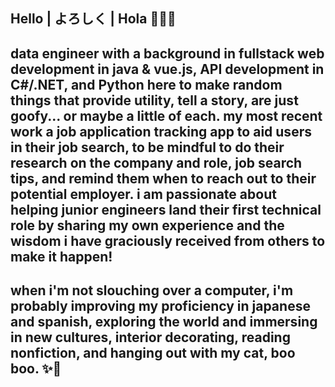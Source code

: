 ## Hello | よろしく | Hola 👩🏻‍💻
## data engineer with a background in fullstack web development in java & vue.js, API development in C#/.NET, and Python here to make random things that provide utility, tell a story, are just goofy... or maybe a little of each. my most recent work a job application tracking app to aid users in their job search, to be mindful to do their research on the company and role, job search tips, and remind them when to reach out to their potential employer. i am passionate about helping junior engineers land their first technical role by sharing my own experience and the wisdom i have graciously received from others to make it happen!

## when i'm not slouching over a computer, i'm probably improving my proficiency in japanese and spanish, exploring the world and immersing in new cultures, interior decorating, reading nonfiction, and hanging out with my cat, boo boo. ✨🥰
<!--
**briannalytical/briannalytical** is a ✨ _special_ ✨ repository because its `README.md` (this file) appears on your GitHub profile.

Here are some ideas to get you started:

- 🔭 I’m currently working on ...
- 🌱 I’m currently learning ...
- 👯 I’m looking to collaborate on ...
- 🤔 I’m looking for help with ...
- 💬 Ask me about ...
- 📫 How to reach me: ...
- 😄 Pronouns: ...
- ⚡ Fun fact: ...
-->
